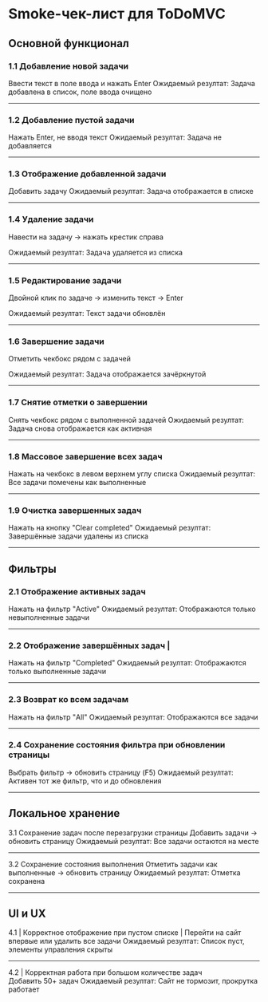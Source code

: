 
# Smoke-чек-лист для ToDoMVC

## Основной функционал

### 1.1 Добавление новой задачи 
Ввести текст в поле ввода и нажать Enter
Ожидаемый резултат: Задача добавлена в список, поле ввода очищено

---

### 1.2 Добавление пустой задачи
Нажать Enter, не вводя текст
Ожидаемый резултат: Задача не добавляется

---
### 1.3 Отображение добавленной задачи
Добавить задачу
Ожидаемый резултат: 	Задача отображается в списке

---
### 1.4 Удаление задачи
Навести на задачу → нажать крестик справа
   
Ожидаемый резултат: 	Задача удаляется из списка

---
### 1.5 Редактирование задачи
Двойной клик по задаче → изменить текст → Enter
      
Ожидаемый резултат: Текст задачи обновлён

---
### 1.6 Завершение задачи
Отметить чекбокс рядом с задачей
   
Ожидаемый резултат: Задача отображается зачёркнутой

---
### 1.7 Снятие отметки о завершении
Снять чекбокс рядом с выполненной задачей
Ожидаемый резултат: Задача снова отображается как активная

---
### 1.8 Массовое завершение всех задач
Нажать на чекбокс в левом верхнем углу списка
Ожидаемый резултат: Все задачи помечены как выполненные

---
### 1.9 Очистка завершенных задач
Нажать на кнопку "Clear completed"
Ожидаемый резултат: Завершённые задачи удалены из списка

---

## Фильтры


### 2.1 Отображение активных задач 
Нажать на фильтр "Active" 
Ожидаемый резултат: Отображаются только невыполненные задачи

---
### 2.2 Отображение завершённых задач |
Нажать на фильтр "Completed" 
Ожидаемый резултат: Отображаются только выполненные задачи

---
### 2.3 Возврат ко всем задачам 
Нажать на фильтр "All" 
Ожидаемый резултат: Отображаются все задачи

---
### 2.4 Сохранение состояния фильтра при обновлении страницы 
Выбрать фильтр → обновить страницу (F5) 
Ожидаемый резултат: Активен тот же фильтр, что и до обновления

---

## Локальное хранение


3.1 Сохранение задач после перезагрузки страницы 
Добавить задачи → обновить страницу 
Ожидаемый резултат: Все задачи остаются на месте

---
3.2 Сохранение состояния выполнения 
Отметить задачи как выполненные → обновить страницу 
Ожидаемый резултат: Отметка сохранена

---

## UI и UX

4.1 | Корректное отображение при пустом списке | 
Перейти на сайт впервые или удалить все задачи 
Ожидаемый резултат:  Список пуст, элементы управления скрыты

---
4.2 | Корректная работа при большом количестве задач  
Добавить 50+ задач 
Ожидаемый резултат: Сайт не тормозит, прокрутка работает

